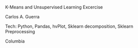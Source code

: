 K-Means and Unsupervised Learning Excercise 

Carlos A. Guerra

Tech: Python, Pandas, hvPlot, Sklearn decomposition, Sklearn Preprocessing 

Columbia
